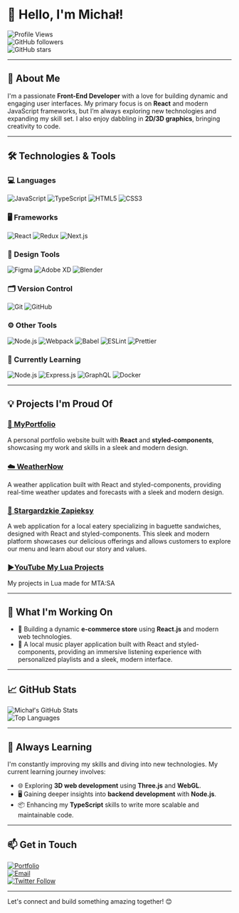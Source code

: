 # 👋 Hello, I'm Michał! 

![Profile Views](https://komarev.com/ghpvc/?username=michalMonsterr&color=blueviolet)  
![GitHub followers](https://img.shields.io/github/followers/michalMonsterr?style=social)  
![GitHub stars](https://img.shields.io/github/stars/michalMonsterr?style=social)  

---

## 🚀 About Me

I'm a passionate **Front-End Developer** with a love for building dynamic and engaging user interfaces. My primary focus is on **React** and modern JavaScript frameworks, but I’m always exploring new technologies and expanding my skill set. I also enjoy dabbling in **2D/3D graphics**, bringing creativity to code.

---

## 🛠️ Technologies & Tools

### 💻 Languages
![JavaScript](https://img.shields.io/badge/JavaScript-F7DF1E?logo=javascript&logoColor=black&style=for-the-badge)
![TypeScript](https://img.shields.io/badge/TypeScript-007ACC?logo=typescript&logoColor=white&style=for-the-badge)
![HTML5](https://img.shields.io/badge/HTML5-E34F26?logo=html5&logoColor=white&style=for-the-badge)
![CSS3](https://img.shields.io/badge/CSS3-1572B6?logo=css3&logoColor=white&style=for-the-badge)

### 🖥️ Frameworks
![React](https://img.shields.io/badge/React-61DAFB?logo=react&logoColor=black&style=for-the-badge)
![Redux](https://img.shields.io/badge/Redux-764ABC?logo=redux&logoColor=white&style=for-the-badge)
![Next.js](https://img.shields.io/badge/Next.js-000000?logo=next.js&logoColor=white&style=for-the-badge)

### 🎨 Design Tools
![Figma](https://img.shields.io/badge/Figma-F24E1E?logo=figma&logoColor=white&style=for-the-badge)
![Adobe XD](https://img.shields.io/badge/Adobe%20XD-FF61F6?logo=adobexd&logoColor=white&style=for-the-badge)
![Blender](https://img.shields.io/badge/Blender-F5792A?logo=blender&logoColor=white&style=for-the-badge)

### 🗂️ Version Control
![Git](https://img.shields.io/badge/Git-F05032?logo=git&logoColor=white&style=for-the-badge)
![GitHub](https://img.shields.io/badge/GitHub-181717?logo=github&logoColor=white&style=for-the-badge)

### ⚙️ Other Tools
![Node.js](https://img.shields.io/badge/Node.js-339933?logo=node.js&logoColor=white&style=for-the-badge)
![Webpack](https://img.shields.io/badge/Webpack-8DD6F9?logo=webpack&logoColor=white&style=for-the-badge)
![Babel](https://img.shields.io/badge/Babel-F9DC3E?logo=babel&logoColor=black&style=for-the-badge)
![ESLint](https://img.shields.io/badge/ESLint-4B32C3?logo=eslint&logoColor=white&style=for-the-badge)
![Prettier](https://img.shields.io/badge/Prettier-F7B93E?logo=prettier&logoColor=black&style=for-the-badge)

### 🚀 Currently Learning
![Node.js](https://img.shields.io/badge/Node.js-339933?logo=node.js&logoColor=white&style=for-the-badge)
![Express.js](https://img.shields.io/badge/Express.js-404D59?logo=express&logoColor=white&style=for-the-badge)
![GraphQL](https://img.shields.io/badge/GraphQL-E10098?logo=graphql&logoColor=white&style=for-the-badge)
![Docker](https://img.shields.io/badge/Docker-2496ED?logo=docker&logoColor=white&style=for-the-badge)



---

## 💡 Projects I'm Proud Of

### [🏡 MyPortfolio](https://mitchumitchu.ct8.pl/)
A personal portfolio website built with **React** and **styled-components**, showcasing my work and skills in a sleek and modern design.

### [☁️ WeatherNow](https://michalmonsterr.github.io/weather-app/)
A weather application built with React and styled-components, providing real-time weather updates and forecasts with a sleek and modern design.

### [🥖 Stargardzkie Zapieksy](https://michalmonsterr.github.io/zapieksy)
A web application for a local eatery specializing in baguette sandwiches, designed with React and styled-components. This sleek and modern platform showcases our delicious offerings and allows customers to explore our menu and learn about our story and values.

### [▶️YouTube My Lua Projects](https://youtube.com/playlist?list=PLaeA43sGUkK_OEJfWPnXz2alPkqPuyeOW&si=-LVJBZMbXHKU4kC8)
My projects in Lua made for MTA:SA

---

## 🔧 What I'm Working On

- 🛒 Building a dynamic **e-commerce store** using **React.js** and modern web technologies.
- 🎵 A local music player application built with React and styled-components, providing an immersive listening experience with personalized playlists and a sleek, modern interface.

---

## 📈 GitHub Stats

![Michał's GitHub Stats](https://github-readme-stats.vercel.app/api?username=michalMonsterr&show_icons=true&theme=radical)  
![Top Languages](https://github-readme-stats.vercel.app/api/top-langs/?username=michalMonsterr&layout=compact&theme=radical)

---

## 🌱 Always Learning

I'm constantly improving my skills and diving into new technologies. My current learning journey involves:

- 🌐 Exploring **3D web development** using **Three.js** and **WebGL**.
- 🖥️ Gaining deeper insights into **backend development** with **Node.js**.
- 📦 Enhancing my **TypeScript** skills to write more scalable and maintainable code.

---

## 📫 Get in Touch

[![Portfolio](https://img.shields.io/badge/Portfolio-000000?style=for-the-badge&logo=react)](https://mitchumitchu.ct8.pl)  
[![Email](https://img.shields.io/badge/Email-D14836?style=for-the-badge&logo=gmail&logoColor=white)](mailto:michal.tomasik04@gmail.com)  
[![Twitter Follow](https://img.shields.io/twitter/follow/PierwszyAleNie1?style=for-the-badge&logo=twitter)](https://x.com/PierwszyAleNie1)

---

Let's connect and build something amazing together! 😊
